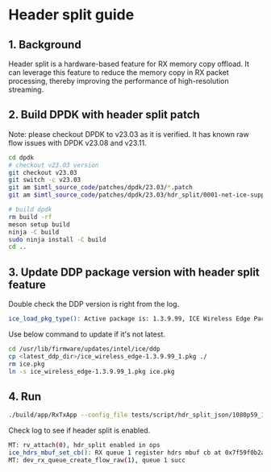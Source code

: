 # Header split guide

## 1. Background

Header split is a hardware-based feature for RX memory copy offload. It can leverage this feature to reduce the memory copy in RX packet processing, thereby improving the performance of high-resolution streaming.

## 2. Build DPDK with header split patch

Note: please checkout DPDK to v23.03 as it is verified. It has known raw flow issues with DPDK v23.08 and v23.11.

```bash
cd dpdk
# checkout v23.03 version
git checkout v23.03
git switch -c v23.03
git am $imtl_source_code/patches/dpdk/23.03/*.patch
git am $imtl_source_code/patches/dpdk/23.03/hdr_split/0001-net-ice-support-hdr-split-mbuf-callback.patch

# build dpdk
rm build -rf
meson setup build
ninja -C build
sudo ninja install -C build
cd ..
```

## 3. Update DDP package version with header split feature

Double check the DDP version is right from the log.

```bash
ice_load_pkg_type(): Active package is: 1.3.9.99, ICE Wireless Edge Package (double VLAN mode)
```

Use below command to update if it's not latest.

```bash
cd /usr/lib/firmware/updates/intel/ice/ddp
cp <latest_ddp_dir>/ice_wireless_edge-1.3.9.99_1.pkg ./
rm ice.pkg
ln -s ice_wireless_edge-1.3.9.99_1.pkg ice.pkg
```

## 4. Run

```bash
./build/app/RxTxApp --config_file tests/script/hdr_split_json/1080p59_1v.json --hdr_split
```

Check log to see if header split is enabled.

```bash
MT: rv_attach(0), hdr_split enabled in ops
ice_hdrs_mbuf_set_cb(): RX queue 1 register hdrs mbuf cb at 0x7f59f0b2a310
MT: dev_rx_queue_create_flow_raw(1), queue 1 succ
```
